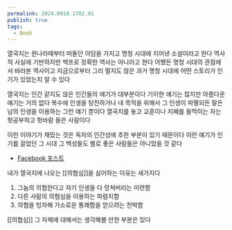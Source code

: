 ```yaml
---
permalink: 2024.0918.1702.01
publish: true
tags:
  - Book
---
```

열국지는 원나라때부터 떠돌던 야담을 가지고 명청 시대에 지어낸 소설이라고 한다 역사적 사실에 기반하지만 백프로 정확한 역사는 아니라고 한다 어쨌든 명청 시대의 관점에서 바라본 역사이고 지금으로부터 그리 멀지도 않은 과거 명청 시대에 어떤 스토리가 인기가 있었는지 알 수 있다

열국지는 인간 같지도 않은 인간들의 얘기가 대부분이다 기이한 얘기는 많지만 아름다운 얘기는 거의 없다 복수에 인생을 탕진하거나 내 목적을 위해서 그 인생이 파멸되든 말든 남의 인생을 이용하는 그런 얘기 뿐이다 열국지를 놓고 교훈이나 지혜를 들먹이는 자는 헛공부하고 헛바람 들은 사람이다

이런 이야기가 재밌는 것은 독자의 인간성에 추한 부분이 있기 때문이다 이런 얘기가 인기를 끌었던 그 시대 그 백성들도 별로 좋은 사람들은 아니었을 것 같다

- [Facebook 포스트](https://www.facebook.com/reddiana/posts/7526089164090872)

내가 열국지에 나오는 [[의협심]]을 싫어하는 이유는 세가지다 
1. 그놈의 의협한다고 자기 인생을 다 망쳐버리는 미련함 
2. 다른 사람의 의협심을 이용하는 파렴치함 
3. 의협을 빙자해 가소로운 통쾌함을 얻으려는 천박함

[[의협심]] 그 자체에 대해서는 생각해볼 만한 부분은 있다

